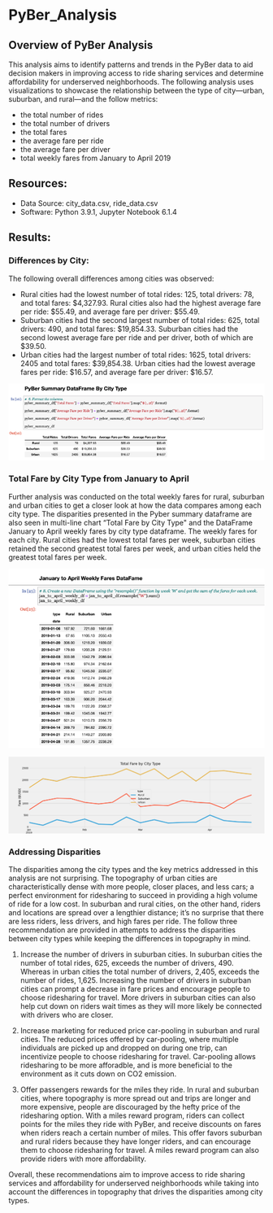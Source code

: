 # PyBer_Analysis

## Overview of PyBer Analysis

This analysis aims to identify patterns and trends in the PyBer data to aid decision makers in improving access to ride sharing services and determine affordability for underserved neighborhoods. The following analysis uses visualizations to showcase the relationship between the type of city—urban, suburban, and rural—and the follow metrics:

-	the total number of rides
-	the total number of drivers
-	the total fares 
-	the average fare per ride
-	the average fare per driver
-	total weekly fares from January to April 2019

## Resources:

-	Data Source: city_data.csv, ride_data.csv
-	Software: Python 3.9.1, Jupyter Notebook 6.1.4

## Results:

### Differences by City:

The following overall differences among cities was observed:

- Rural cities had the lowest number of total rides: 125, total drivers: 78, and total fares: $4,327.93. Rural cities also had the highest average fare per ride: $55.49, and average fare per driver: $55.49.
-	Suburban cities had the second largest number of total rides: 625, total drivers: 490, and total fares: $19,854.33.  Suburban cities had the second lowest average fare per ride and per driver, both of which are $39.50.
-	Urban cities had the largest number of total rides: 1625, total drivers: 2405 and total fares: $39,854.38. Urban cities had the lowest average fares per ride: $16.57, and average fare per driver: $16.57.

![PyBer_Challenge_Summary_City_Type](/analysis/PyBer_Challenge_Summary_City_Type.png)

### Total Fare by City Type from January to April

Further analysis was conducted on the total weekly fares for rural, suburban and urban cities to get a closer look at how the data compares among each city type. The disparities presented in the Pyber summary dataframe are also seen in multi-line chart “Total Fare by City Type" and the DataFrame January to April weekly fares by city type dataframe. The weekly fares for each city. Rural cities had the lowest total fares per week, suburban cities retained the second greatest total fares per week, and urban cities held the greatest total fares per week.

![PyBer_Challenge_Jan_April_Weekly_Fare](/analysis/PyBer_Challenge_Jan_April_Weekly_Fare.png)

![PyBer_Challenge_Fare_Summary_Line_Chart](/analysis/PyBer_Challenge_Fare_Summary_Line_Chart.png)


### Addressing Disparities

The disparities among the city types and the key metrics addressed in this analysis are not surprising. The topography of urban cities are characteristically dense with more people, closer places, and less cars; a perfect environment for ridesharing to succeed in providing a high volume of ride for a low cost. In suburban and rural cities, on the other hand, riders and locations are spread over a lengthier distance; it’s no surprise that there are less riders, less drivers, and high fares per ride. The follow three recommendation are provided in attempts to address the disparities between city types while keeping the differences in topography in mind. 

1.	Increase the number of drivers in suburban cities. In suburban cities the number of total rides, 625, exceeds the number of drivers, 490. Whereas in urban cities the total number of drivers, 2,405, exceeds the number of rides, 1,625. Increasing the number of drivers in suburban cities can prompt a decrease in fare prices and encourage people to choose ridesharing for travel. More drivers in suburban cities can also help cut down on riders wait times as they will more likely be connected with drivers who are closer. 

2.	Increase marketing for reduced price car-pooling in suburban and rural cities. The reduced prices offered by car-pooling, where multiple individuals are picked up and dropped on during one trip, can incentivize people to choose ridesharing for travel. Car-pooling allows ridesharing to be more afforadble, and is more beneficial to the environment as it cuts down on CO2 emission. 

3. Offer passengers rewards for the miles they ride. In rural and suburban cities, where topography is more spread out and trips are longer and more expensive, people are discouraged by the hefty price of the ridesharing option. With a miles reward program, riders can collect points for the miles they ride with PyBer, and receive discounts on fares when riders reach a certain number of miles. This offer favors suburban and rural riders because they have longer riders, and can encourage them to choose ridesharing for travel. A miles reward program can also provide riders with more affordability. 

Overall, these recommendations aim to improve access to ride sharing services and affordability for underserved neighborhoods while taking into account the differences in topography that drives the disparities among city types.

